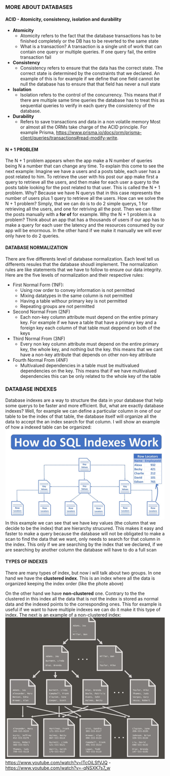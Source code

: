 ### MORE ABOUT DATABASES

#### ACID - Atomicity, consistency, isolation and durability
* **Atomicity**
  - Atomicity refers to the fact that the database transactions has to be finished completely or the DB has to be reverted to the same state
  - What is a transaction? A transaction is a single unit of work that can contain one query or multiple queries. If one query fail, the entire transaction fail
* **Consistency**
  - Consistency refers to ensure that the data has the correct state. The correct state is determined by the constraints that we declared. An example of this is for example if we define that one field cannot be null the database has to ensure that that field has never a null state
* **Isolation**
  - Isolation refers to the control of the concurrency. This means that if there are multiple same time queries the database has to treat this as sequential queries to verify in each query the consistency of the database.
* **Durability**
  - Refers to save transactions and data in a non volatile memory
Most or almost all the ORMs take charge of the ACID principle. For example Prisma, https://www.prisma.io/docs/orm/prisma-client/queries/transactions#read-modify-write.

#### N + 1 PROBLEM
The N + 1 problem appears when the app make a N number of queries being N a number that can change any time. To explain this come to see the next example:
  Imagine we have a users and a posts table, each user has a post related to him. To retrieve the user with his post our app make first a query to retrieve all the users, and then make for each user a query to the posts table looking for the post related to that user. This is called the N + 1 problem. Why? Because we have N querys that in this case represents the number of users plus 1 query to retrieve all the users.
How can we solve the N + 1 problem? Simply, that we can do is to do 2 simple querys, 1 for retrieving all the users, and one for retriving all the post. Then we can filter the posts manually with a **for of** for example.
Why the N + 1 problem is a problem? Think about an app that has a thousands of users if our app has to make a query for each user the latency and the resources consumed by our app will be enormous. In the other hand if we make it manually we will ever only have to do 2 queries.

#### DATABASE NORMALIZATION
There are five differents level of database normalization. Each level tell us differents resules that the database shoudl implement. The normalization rules are like statements that we have to follow to ensure our data integrity. Here are the five levels of normalization and their respective rules:
- First Normal Form (1NF):
  * Using row order to convey information is not permitted
  * Mixing datatypes in the same column is not permitted
  * Having a table withour primary key is not permitted
  * Repeating groups are not permitted
- Second Normal From (2NF)
  * Each non-key column attribute must depend on the entire primary key. For example if we have a table that have a primary key and a foreign key each column of that table must deppend on both of the keys
- Third Normal From (3NF)
  * Every non key column attribute must depend on the entire primary key, the whole key, and nothing but the key. this means that we cant have a non-key attribute that depends on other non-key attribute
- Fourth Normal From (4NF)
  * Multivalued dependencies in a table must be multivalued dependencies on the key. This means that if we have  multivalued dependencies this can be only related to the whole key of the table

### DATABASE INDEXES
Database indexes are a way to structure the data in your database that help some querys to be faster and more efficient. But, what are exactly database indexes? Well, for example we can define a particular column in one of our table to be the index of that table, the database itself will organize all the data to accept the an index search for that column. I will show an example of how a indexed table can be organized:
![alt text](image.png)
In this example we can see that we have key values (the column that we decide to be the index) that are hierarchy strucured. This makes it easy and faster to make a query because the database will not be obligated to make a scan to find the data that we want, only needs to search for that column in the index. This only if we are searching by the index that we declared, if we are searching by another column the database will have to do a full scan

#### TYPES OF INDEXES
There are many types of index, but now i will talk about two groups. In one hand we have the **clustered index**. This is an index where all the data is organized keeping the index order (like the phote above)

On the other hand we have **non-clustered** one. Contrary to the the clustered in this index all the data that is not the index is stored as normal data and the indexed points to the corresponding ones. This for example is useful if we want to have multiple indexes we can do it make it this type of index. The next is an example of a non-clustered index:
![alt text](image-1.png)
https://www.youtube.com/watch?v=ITcOiLSfVJQ - https://www.youtube.com/watch?v=-qNSXK7s7_w